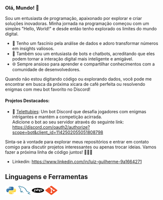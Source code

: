 ### Olá, Mundo! 👋

Sou um entusiasta de programação, apaixonado por explorar e criar soluções inovadoras. Minha jornada na programação começou com um simples "Hello, World!" e desde então tenho explorado os limites do mundo digital.

- 🧠 Tenho um fascínio pela análise de dados e adoro transformar números em insights valiosos.
- 🤖 Também sou um entusiasta de bots e chatbots, acreditando que eles podem tornar a interação digital mais inteligente e amigável.
- 🌐 Sempre ansioso para aprender e compartilhar conhecimentos com a comunidade de desenvolvedores.

Quando não estou digitando código ou explorando dados, você pode me encontrar em busca da próxima xícara de café perfeita ou resolvendo enigmas com meu bot favorito no Discord!

#### Projetos Destacados:
- 🤖 [Telettubies](#): Um bot Discord que desafia jogadores com enigmas intrigantes e mantém a competição acirrada.<br/>
Adicione o bot ao seu servidor através do seguinte link: https://discord.com/oauth2/authorize?scope=bot&client_id=1142502055051808798

Sinta-se à vontade para explorar meus repositórios e entrar em contato comigo para discutir projetos interessantes ou apenas trocar ideias. Vamos fazer a próxima linha de código juntos! 👩‍💻🚀

  * Linkedin: https://www.linkedin.com/in/luiz-guilherme-9a1664271

## Linguagens e Ferramentas
<p>
  <img align="center" alt="Gui-Python" height="30" width="40" src="https://raw.githubusercontent.com/devicons/devicon/master/icons/python/python-original.svg">
<img align="center" alt="Gui-MySQL" height="30" width="40" src="https://raw.githubusercontent.com/devicons/devicon/master/icons/mysql/mysql-plain.svg">
  <img align="center" alt="Gui-PHP" height="30" width="40" src="https://raw.githubusercontent.com/devicons/devicon/master/icons/php/php-plain.svg">
  <img align="center" alt="Gui-Git" height="30" width="40" src="https://raw.githubusercontent.com/devicons/devicon/master/icons/git/git-original.svg">
  
</p>
